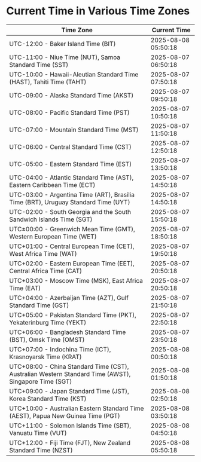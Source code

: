 # Current Time in Various Time Zones

| Time Zone | Current Time |
|-----------|--------------|
| UTC-12:00 - Baker Island Time (BIT) | 2025-08-08 05:50:18 |
| UTC-11:00 - Niue Time (NUT), Samoa Standard Time (SST) | 2025-08-07 06:50:18 |
| UTC-10:00 - Hawaii-Aleutian Standard Time (HAST), Tahiti Time (TAHT) | 2025-08-07 07:50:18 |
| UTC-09:00 - Alaska Standard Time (AKST) | 2025-08-07 09:50:18 |
| UTC-08:00 - Pacific Standard Time (PST) | 2025-08-07 10:50:18 |
| UTC-07:00 - Mountain Standard Time (MST) | 2025-08-07 11:50:18 |
| UTC-06:00 - Central Standard Time (CST) | 2025-08-07 12:50:18 |
| UTC-05:00 - Eastern Standard Time (EST) | 2025-08-07 13:50:18 |
| UTC-04:00 - Atlantic Standard Time (AST), Eastern Caribbean Time (ECT) | 2025-08-07 14:50:18 |
| UTC-03:00 - Argentina Time (ART), Brasília Time (BRT), Uruguay Standard Time (UYT) | 2025-08-07 14:50:18 |
| UTC-02:00 - South Georgia and the South Sandwich Islands Time (SGT) | 2025-08-07 15:50:18 |
| UTC±00:00 - Greenwich Mean Time (GMT), Western European Time (WET) | 2025-08-07 18:50:18 |
| UTC+01:00 - Central European Time (CET), West Africa Time (WAT) | 2025-08-07 19:50:18 |
| UTC+02:00 - Eastern European Time (EET), Central Africa Time (CAT) | 2025-08-07 20:50:18 |
| UTC+03:00 - Moscow Time (MSK), East Africa Time (EAT) | 2025-08-07 20:50:18 |
| UTC+04:00 - Azerbaijan Time (AZT), Gulf Standard Time (GST) | 2025-08-07 21:50:18 |
| UTC+05:00 - Pakistan Standard Time (PKT), Yekaterinburg Time (YEKT) | 2025-08-07 22:50:18 |
| UTC+06:00 - Bangladesh Standard Time (BST), Omsk Time (OMST) | 2025-08-07 23:50:18 |
| UTC+07:00 - Indochina Time (ICT), Krasnoyarsk Time (KRAT) | 2025-08-08 00:50:18 |
| UTC+08:00 - China Standard Time (CST), Australian Western Standard Time (AWST), Singapore Time (SGT) | 2025-08-08 01:50:18 |
| UTC+09:00 - Japan Standard Time (JST), Korea Standard Time (KST) | 2025-08-08 02:50:18 |
| UTC+10:00 - Australian Eastern Standard Time (AEST), Papua New Guinea Time (PGT) | 2025-08-08 03:50:18 |
| UTC+11:00 - Solomon Islands Time (SBT), Vanuatu Time (VUT) | 2025-08-08 04:50:18 |
| UTC+12:00 - Fiji Time (FJT), New Zealand Standard Time (NZST) | 2025-08-08 05:50:18 |
